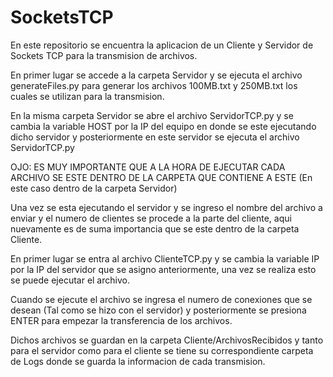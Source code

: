 # SocketsTCP

En este repositorio se encuentra la aplicacion de un Cliente y Servidor de Sockets TCP para la transmision de archivos.

En primer lugar se accede a la carpeta Servidor y se ejecuta el archivo generateFiles.py para generar los archivos 100MB.txt y 250MB.txt los cuales se utilizan para la transmision.

En la misma carpeta Servidor se abre el archivo ServidorTCP.py y se cambia la variable HOST por la IP del equipo en donde se este ejecutando dicho servidor y posteriormente en este servidor se ejecuta el archivo ServidorTCP.py

OJO: ES MUY IMPORTANTE QUE A LA HORA DE EJECUTAR CADA ARCHIVO SE ESTE DENTRO DE LA CARPETA QUE CONTIENE A ESTE (En este caso dentro de la carpeta Servidor)

Una vez se esta ejecutando el servidor y se ingreso el nombre del archivo a enviar y el numero de clientes se procede a la parte del cliente, aqui nuevamente es de suma importancia que se este dentro de la carpeta Cliente.

En primer lugar se entra al archivo ClienteTCP.py y se cambia la variable IP por la IP del servidor que se asigno anteriormente, una vez se realiza esto se puede ejecutar el archivo.

Cuando se ejecute el archivo se ingresa el numero de conexiones que se desean (Tal como se hizo con el servidor) y posteriormente se presiona ENTER para empezar la transferencia de los archivos.

Dichos archivos se guardan en la carpeta Cliente/ArchivosRecibidos y tanto para el servidor como para el cliente se tiene su correspondiente carpeta de Logs donde se guarda la informacion de cada transmision.
